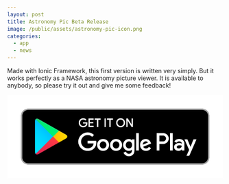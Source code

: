 ```yaml
---
layout: post
title: Astronomy Pic Beta Release
image: /public/assets/astronomy-pic-icon.png
categories:
  - app
  - news
---
```


Made with Ionic Framework, this first version is written very simply. But it works perfectly as a NASA astronomy picture viewer. It is available to anybody, so please try it out and give me some feedback!

<a href='https://play.google.com/store/apps/details?id=com.takasoft.astronomy_pic'><img alt='Get it on Google Play' src='/public/assets/google-play-badge.png' class="google-play-badge"></a>
